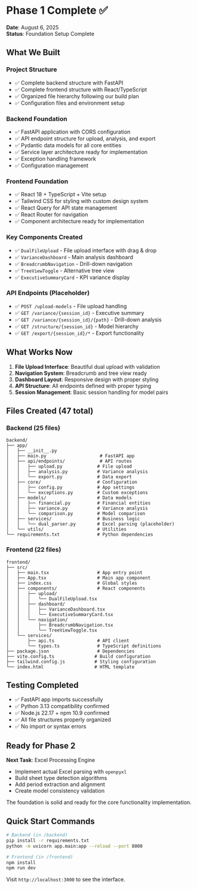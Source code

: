 # Phase 1 Complete ✅

**Date**: August 6, 2025  
**Status**: Foundation Setup Complete

## What We Built

### Project Structure
- ✅ Complete backend structure with FastAPI
- ✅ Complete frontend structure with React/TypeScript
- ✅ Organized file hierarchy following our build plan
- ✅ Configuration files and environment setup

### Backend Foundation
- ✅ FastAPI application with CORS configuration
- ✅ API endpoint structure for upload, analysis, and export
- ✅ Pydantic data models for all core entities
- ✅ Service layer architecture ready for implementation
- ✅ Exception handling framework
- ✅ Configuration management

### Frontend Foundation  
- ✅ React 18 + TypeScript + Vite setup
- ✅ Tailwind CSS for styling with custom design system
- ✅ React Query for API state management
- ✅ React Router for navigation
- ✅ Component architecture ready for implementation

### Key Components Created
- ✅ `DualFileUpload` - File upload interface with drag & drop
- ✅ `VarianceDashboard` - Main analysis dashboard
- ✅ `BreadcrumbNavigation` - Drill-down navigation
- ✅ `TreeViewToggle` - Alternative tree view
- ✅ `ExecutiveSummaryCard` - KPI variance display

### API Endpoints (Placeholder)
- ✅ `POST /upload-models` - File upload handling
- ✅ `GET /variance/{session_id}` - Executive summary
- ✅ `GET /variance/{session_id}/{path}` - Drill-down analysis  
- ✅ `GET /structure/{session_id}` - Model hierarchy
- ✅ `GET /export/{session_id}/*` - Export functionality

## What Works Now
1. **File Upload Interface**: Beautiful dual upload with validation
2. **Navigation System**: Breadcrumb and tree view ready
3. **Dashboard Layout**: Responsive design with proper styling
4. **API Structure**: All endpoints defined with proper typing
5. **Session Management**: Basic session handling for model pairs

## Files Created (47 total)

### Backend (25 files)
```
backend/
├── app/
│   ├── __init__.py
│   ├── main.py                    # FastAPI app
│   ├── api/endpoints/             # API routes
│   │   ├── upload.py             # File upload
│   │   ├── analysis.py           # Variance analysis  
│   │   └── export.py             # Data export
│   ├── core/                     # Configuration
│   │   ├── config.py             # App settings
│   │   └── exceptions.py         # Custom exceptions
│   ├── models/                   # Data models
│   │   ├── financial.py          # Financial entities
│   │   ├── variance.py           # Variance analysis
│   │   └── comparison.py         # Model comparison
│   ├── services/                 # Business logic
│   │   └── dual_parser.py        # Excel parsing (placeholder)
│   └── utils/                    # Utilities
└── requirements.txt              # Python dependencies
```

### Frontend (22 files)
```
frontend/
├── src/
│   ├── main.tsx                  # App entry point
│   ├── App.tsx                   # Main app component
│   ├── index.css                 # Global styles
│   ├── components/               # React components
│   │   ├── upload/
│   │   │   └── DualFileUpload.tsx
│   │   ├── dashboard/
│   │   │   ├── VarianceDashboard.tsx
│   │   │   └── ExecutiveSummaryCard.tsx
│   │   └── navigation/
│   │       ├── BreadcrumbNavigation.tsx
│   │       └── TreeViewToggle.tsx
│   └── services/
│       ├── api.ts                # API client
│       └── types.ts              # TypeScript definitions
├── package.json                  # Dependencies
├── vite.config.ts               # Build configuration
├── tailwind.config.js           # Styling configuration
└── index.html                   # HTML template
```

## Testing Completed
- ✅ FastAPI app imports successfully  
- ✅ Python 3.13 compatibility confirmed
- ✅ Node.js 22.17 + npm 10.9 confirmed
- ✅ All file structures properly organized
- ✅ No import or syntax errors

## Ready for Phase 2

**Next Task**: Excel Processing Engine
- Implement actual Excel parsing with `openpyxl`
- Build sheet type detection algorithms  
- Add period extraction and alignment
- Create model consistency validation

The foundation is solid and ready for the core functionality implementation.

## Quick Start Commands

```bash
# Backend (in /backend)
pip install -r requirements.txt
python -m uvicorn app.main:app --reload --port 8000

# Frontend (in /frontend) 
npm install
npm run dev
```

Visit `http://localhost:3000` to see the interface.